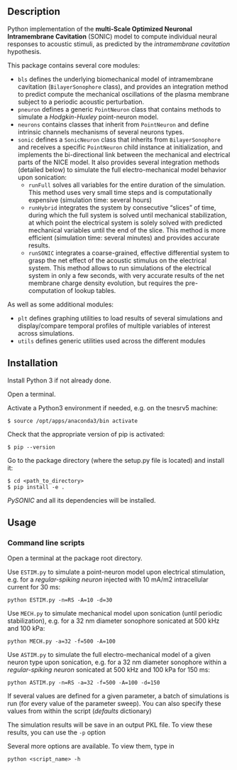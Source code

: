 ## Description

Python implementation of the **multi-Scale Optimized Neuronal Intramembrane Cavitation** (SONIC) model to compute individual neural responses to acoustic stimuli, as predicted by the *intramembrane cavitation* hypothesis.

This package contains several core modules:
- `bls` defines the underlying biomechanical model of intramembrane cavitation (`BilayerSonophore` class), and provides an integration method to predict compute the mechanical oscillations of the plasma membrane subject to a periodic acoustic perturbation.
- `pneuron` defines a generic `PointNeuron` class that contains methods to simulate a *Hodgkin-Huxley* point-neuron model.
- `neurons` contains classes that inherit from `PointNeuron` and define intrinsic channels mechanisms of several neurons types.
- `sonic` defines a `SonicNeuron` class that inherits from `BilayerSonophore` and receives a specific `PointNeuron` child instance at initialization, and implements the bi-directional link between the mechanical and electrical parts of the NICE model. It also provides several integration methods (detailed below) to simulate the full electro-mechanical model behavior upon sonication:
	- `runFull` solves all variables for the entire duration of the simulation. This method uses very small time steps and is computationally expensive (simulation time: several hours)
	- `runHybrid` integrates the system by consecutive “slices” of time, during which the full system is solved until mechanical stabilization, at which point the electrical system is solely solved with predicted mechanical variables until the end of the slice. This method is more efficient (simulation time: several minutes) and provides accurate results.
	- `runSONIC` integrates a coarse-grained, effective differential system to grasp the net effect of the acoustic stimulus on the electrical system. This method allows to run simulations of the electrical system in only a few seconds, with very accurate results of the net membrane charge density evolution, but requires the pre-computation of lookup tables.

As well as some additional modules:
- `plt` defines graphing utilities to load results of several simulations and display/compare temporal profiles of multiple variables of interest across simulations.
- `utils` defines generic utilities used across the different modules


## Installation

Install Python 3 if not already done.

Open a terminal.

Activate a Python3 environment if needed, e.g. on the tnesrv5 machine:

```$ source /opt/apps/anaconda3/bin activate```

Check that the appropriate version of pip is activated:

```$ pip --version```

Go to the package directory (where the setup.py file is located) and install it:

```
$ cd <path_to_directory>
$ pip install -e .
```

*PySONIC* and all its dependencies will be installed.

## Usage

### Command line scripts

Open a terminal at the package root directory.

Use `ESTIM.py` to simulate a point-neuron model upon electrical stimulation, e.g. for a *regular-spiking neuron* injected with 10 mA/m2 intracellular current for 30 ms:

```python ESTIM.py -n=RS -A=10 -d=30```

Use `MECH.py` to simulate mechanical model upon sonication (until periodic stabilization), e.g. for a 32 nm diameter sonophore sonicated at 500 kHz and 100 kPa:

```python MECH.py -a=32 -f=500 -A=100```

Use `ASTIM.py` to simulate the full electro-mechanical model of a given neuron type upon sonication, e.g. for a 32 nm diameter sonophore within a *regular-spiking neuron* sonicated at 500 kHz and 100 kPa for 150 ms:

```python ASTIM.py -n=RS -a=32 -f=500 -A=100 -d=150```

If several values are defined for a given parameter, a batch of simulations is run (for every value of the parameter sweep).
You can also specify these values from within the script (*defaults* dictionary)

The simulation results will be save in an output PKL file. To view these results, you can use the `-p` option

Several more options are available. To view them, type in

```python <script_name> -h```

